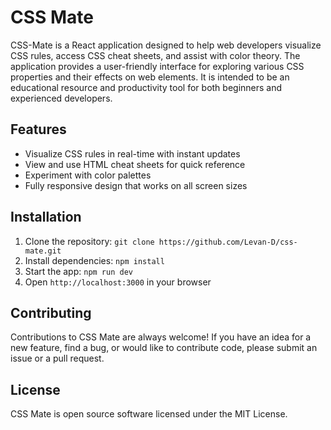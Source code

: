 # CSS Mate

CSS-Mate is a React application designed to help web developers visualize CSS rules, access CSS cheat sheets, and assist with color theory. The application provides a user-friendly interface for exploring various CSS properties and their effects on web elements. It is intended to be an educational resource and productivity tool for both beginners and experienced developers.


## Features

- Visualize CSS rules in real-time with instant updates
- View and use HTML cheat sheets for quick reference
- Experiment with color palettes
- Fully responsive design that works on all screen sizes 

## Installation

1. Clone the repository: `git clone https://github.com/Levan-D/css-mate.git`
2. Install dependencies: `npm install`
3. Start the app: `npm run dev`
4. Open `http://localhost:3000` in your browser


## Contributing

Contributions to CSS Mate are always welcome! If you have an idea for a new feature, find a bug, or would like to contribute code, please submit an issue or a pull request.

## License

CSS Mate is open source software licensed under the MIT License.
